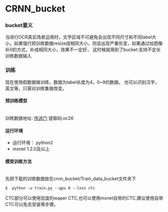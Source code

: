 # CRNN_bucket

<a name="25b88ba9"></a>
### bucket意义
当进行OCR真实场景运用时，文字区域不可避免会出现不同尺寸和不同label大小。如果强行把训练数据resize成相同大小，则会出现严重形变，如果通过给图像补0的方式，补成相同大小，效果不一定好，
这时候就用到了bucket:支持不定长训练数据输入
<a name="d8b16075"></a>
### 训练
现在使用假数据做训练，数据为label长度为4，0~9的数据。 也可以识别汉字，英文等，只需对训练集做改变。
<a name="8c707d1c"></a>
#### 预训练模型
<br />训练数据地址: [传送门](https://pan.baidu.com/s/1XT84DHeFBCrS5TWyaoKF6A) 提取码:oc26
<a name="158744a8"></a>
#### 运行环境
* 运行环境： python2
* mxnet 1.2.0及以上
<a name="736947cb"></a>
#### 模型训练方法
<br />  先把下载的训练数据放在crnn_bucket/Train_data_bucket文件夹下<br /> 
```shell
$  python -u train.py --gpu 0 --loss ctc
```

CTC部分可以使用百度的waper CTC,也可以使用mxnet自带的CTC,建议使用自带CTC可以免去安装等步骤。




